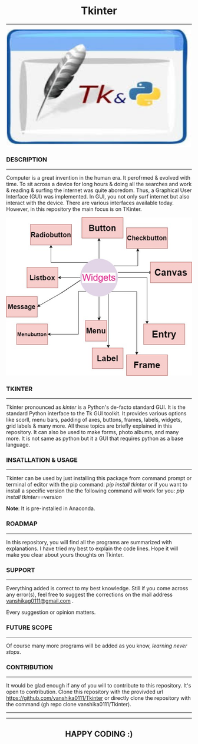 # <center> **Tkinter** </center>
---

<p align="center">
<img align="center" alt="GIF" src="https://github.com/vanshika0111/Tkinter/blob/master/readme%20essentials/images.jpg" width="500" height="320" />
</p>

### **DESCRIPTION**
---

Computer is a great invention in the human era. It perofrmed & evolved with time.
To sit across a device for long hours & doing all the searches and work & reading & surfing the internet was quite aboredom.
Thus, a Graphical User Interface (GUI) was implemented. In GUI, you not only surf internet but also interact with the device.
There are various interfaces available today. However, in this repository the main focus is on TKinter.

![Alt Text](https://github.com/vanshika0111/Tkinter/blob/master/readme%20essentials/1592984761-71449.jpg)

### **TKINTER**
---

Tkinter pronounced as *kinter* is a Python's de-facto standard GUI. It is the standard Python interface to the Tk GUI toolkit.
It provides various options like scorll, menu bars, padding of axes, buttons, frames, labels, widgets, grid labels & many more.
All these topics are briefly explained in this repository.
It can also be used to make forms, photo albums, and many more.
It is not same as python but it a GUI that requires python as a base language.

### **INSATLLATION & USAGE**
---

Tkinter can be used by just installing this package from command prompt or terminal of editor
with the pip command: *pip install tkinter* or if you want to install a specific version the the following command will work for you:
*pip install tkinter==version*

<b>Note</b>: It is pre-installed in Anaconda.

### **ROADMAP**
---
In this repository, you will find all the programs are summarized with explanations.
I have tried my best to explain the code lines. 
Hope it will make you clear about yours thoughts on Tkinter.

### **SUPPORT**
---

Everything added is correct to my best knowledge.
Still if you come across any error(s), feel free to suggest the corrections on the mail address vanshikag0111@gmail.com .

Every suggestion or opinion matters.

### **FUTURE SCOPE**
---

Of course many more programs will be added as you know, *learning never stops*.

### **CONTRIBUTION**
---

It would be glad enough if any of you will to contribute to this repository.
It's open to contribution. 
Clone this repository with the provivded url https://github.com/vanshika0111/Tkinter 
or directly clone the repository with the command (gh repo clone vanshika0111/Tkinter).

---
---
## <center> **HAPPY CODING :)** </center>


